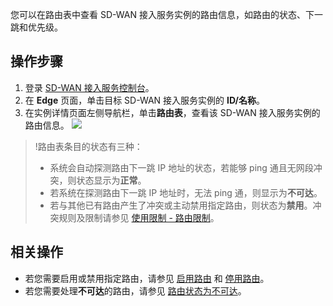 您可以在路由表中查看 SD-WAN 接入服务实例的路由信息，如路由的状态、下一跳和优先级。

## 操作步骤
1. 登录 [SD-WAN 接入服务控制台](https://console.cloud.tencent.com/sas/edge)。
2. 在 **Edge** 页面，单击目标 SD-WAN 接入服务实例的 **ID/名称**。
3. 在实例详情页面左侧导航栏，单击**路由表**，查看该 SD-WAN 接入服务实例的路由信息。
   ![](https://main.qcloudimg.com/raw/98b6444d484528c6f673480d864393f3.png)
>!路由表条目的状态有三种：
>- 系统会自动探测路由下一跳 IP 地址的状态，若能够 ping 通且无网段冲突，则状态显示为**正常**。
>- 若系统在探测路由下一跳 IP 地址时，无法 ping 通，则显示为**不可达**。
>- 若与其他已有路由产生了冲突或主动禁用指定路由，则状态为**禁用**。冲突规则及限制请参见 [使用限制 - 路由限制](https://cloud.tencent.com/document/product/1277/47322#.E8.B7.AF.E7.94.B1.E9.99.90.E5.88.B6 )。
>

## 相关操作
- 若您需要启用或禁用指定路由，请参见 [启用路由](https://cloud.tencent.com/document/product/1277/60801) 和 [停用路由](https://cloud.tencent.com/document/product/1277/60802)。
- 若您需要处理**不可达**的路由，请参见 [路由状态为不可达](https://cloud.tencent.com/document/product/1277/60791)。
